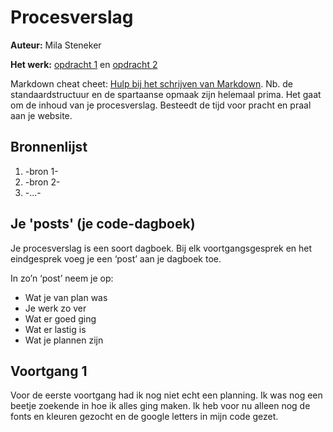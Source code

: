 # Procesverslag
**Auteur:** Mila Steneker

**Het werk:** [opdracht 1](opdracht1/index.html) en [opdracht 2](opdracht2/index.html)


Markdown cheat cheet: [Hulp bij het schrijven van Markdown](https://github.com/adam-p/markdown-here/wiki/Markdown-Cheatsheet). Nb. de standaardstructuur en de spartaanse opmaak zijn helemaal prima. Het gaat om de inhoud van je procesverslag. Besteedt de tijd voor pracht en praal aan je website.



## Bronnenlijst
1. -bron 1-
2. -bron 2-
3. -...-



## Je 'posts' (je code-dagboek)

Je procesverslag is een soort dagboek.
Bij elk voortgangsgesprek en het eindgesprek voeg je een ‘post’ aan je dagboek toe.

In zo’n ‘post’ neem je op:
- Wat je van plan was
- Je werk zo ver
- Wat er goed ging
- Wat er lastig is
- Wat je plannen zijn

## Voortgang 1
Voor de eerste voortgang had ik nog niet echt een planning. Ik was nog een beetje zoekende in hoe ik alles ging maken. Ik heb voor nu alleen nog de fonts en kleuren gezocht en de google letters in mijn code gezet.